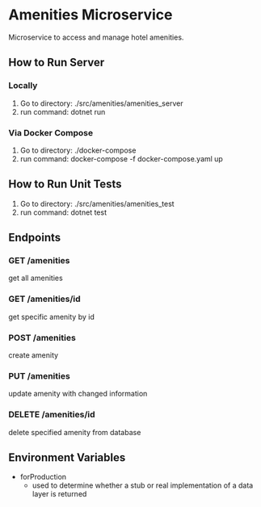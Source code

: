 # Amenities Microservice
Microservice to access and manage hotel amenities.

## How to Run Server
### Locally
1. Go to directory: ./src/amenities/amenities_server
2. run command: dotnet run

### Via Docker Compose
1. Go to directory: ./docker-compose
2. run command: docker-compose -f docker-compose.yaml up

## How to Run Unit Tests
1. Go to directory: ./src/amenities/amenities_test
2. run command: dotnet test

## Endpoints
### GET /amenities
get all amenities

### GET /amenities/id
get specific amenity by id

### POST /amenities
create amenity

### PUT /amenities
update amenity with changed information

### DELETE /amenities/id
delete specified amenity from database

## Environment Variables
 * forProduction
	* used to determine whether a stub or real implementation of a data layer is returned
